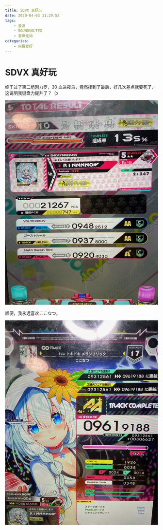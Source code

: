 ```yaml
---
title: SDVX 真好玩
date: 2020-04-03 11:29:52
tags:
	- 音游
	- SOUNDVOLTEX
	- 音律炫动
categories:
	- 兴趣爱好
---
```


# SDVX 真好玩

终于过了第二组刚力罗，30 血进夜鸟，竟然撑到了最后，好几次差点就要死了，这说明我键盘力提升了？（x

<img src="../images/2020-4-2-sdvx/1.jpeg" width=600/>

顺便，我永远喜欢ここなつ。

<img src="../images/2020-4-2-sdvx/2.jpeg" width=600/>

